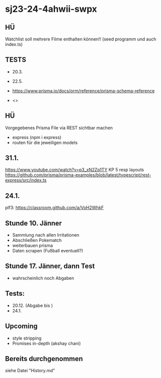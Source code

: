 # sj23-24-4ahwii-swpx

## HÜ

Watchlist soll mehrere Filme enthalten können!! (seed programm und auch
index.ts)

## TESTS

-   20.3.
-   22.5.

-   <https://www.prisma.io/docs/orm/reference/prisma-schema-reference>
-   <>

## HÜ

Vorgegebenes Prisma File via REST sichtbar machen

-   express (npm i express)
-   routen für die jeweiligen models

## 31.1.

<https://www.youtube.com/watch?v=p3_xN2Zp1TY> KP 5 resp layouts
<https://github.com/prisma/prisma-examples/blob/latest/typescript/rest-express/src/index.ts>

## 24.1.

plf3: <https://classroom.github.com/a/VoH2WhkF>

## Stunde 10. Jänner

-   Sammlung nach allen Irritationen
-   Abschließen Pokematch
-   weiterbauen prisma
-   Daten scrapen (Fußball eventuell?)

## Stunde 17. Jänner, dann Test

-   wahrscheinlich noch Abgaben

## Tests:

-   20.12. (Abgabe bis )
-   24.1.

## Upcoming

-   style stripping
-   Promises in-depth (akshay chani)

## Bereits durchgenommen

siehe Datei "History.md"
